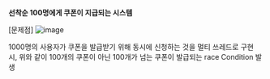 ****선착순 100명에게 쿠폰이 지급되는 시스템****

[문제점]
![image](https://github.com/youngseonseo/CouponSystem/assets/70623206/747718b3-4b7f-4deb-99d6-e766c32b98f6)

1000명의 사용자가 쿠폰을 발급받기 위해 동시에 신청하는 것을 멀티 쓰레드로 구현 시,
위와 같이 100개의 쿠폰이 아닌 100개가 넘는 쿠폰이 발급되는 race Condition 발생

